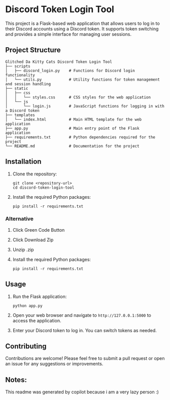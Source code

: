# Discord Token Login Tool

This project is a Flask-based web application that allows users to log in to their Discord accounts using a Discord token. It supports token switching and provides a simple interface for managing user sessions.

## Project Structure

```
Glitched Da Kitty Cats Discord Token Login Tool
├── scripts
│   ├── discord_login.py    # Functions for Discord login functionality
│   └── utils.py            # Utility functions for token management and session handling
├── static
│   ├── css
│   │   └── styles.css      # CSS styles for the web application
│   └── js
│       └── login.js        # JavaScript functions for logging in with a Discord token
├── templates
│   └── index.html          # Main HTML template for the web application
├── app.py                  # Main entry point of the Flask application
├── requirements.txt        # Python dependencies required for the project
└── README.md               # Documentation for the project
```

## Installation

1. Clone the repository:
   ```
   git clone <repository-url>
   cd discord-token-login-tool
   ```

2. Install the required Python packages:
   ```
   pip install -r requirements.txt
   ```
### Alternative

1. Click Green Code Button

2. Click Download Zip

3. Unzip .zip

4. Install the required Python packages:
   ```
   pip install -r requirements.txt
   ```   

## Usage

1. Run the Flask application:
   ```
   python app.py
   ```
2. Open your web browser and navigate to `http://127.0.0.1:5000` to access the application.

3. Enter your Discord token to log in. You can switch tokens as needed.

## Contributing

Contributions are welcome! Please feel free to submit a pull request or open an issue for any suggestions or improvements.

## Notes:

This readme was generated by copilot because i am a very lazy person :)